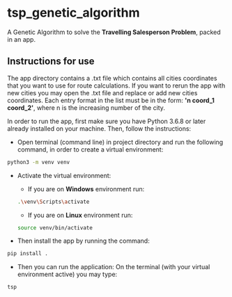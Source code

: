 # tsp_genetic_algorithm
A Genetic Algorithm to solve the **Travelling Salesperson Problem**, packed in an app. 


## Instructions for use

The app directory contains a .txt file which contains all cities coordinates that you want to use for route calculations. If you want to rerun the app with new cities you may open the .txt file and replace or add new cities coordinates. Each entry format in the list must be in the form: 
**'n coord_1 coord_2'**, where n is the increasing number of the city. 

In order to run the app, first make sure you have Python 3.6.8 or later already installed on your machine. Then, follow the instructions:

- Open terminal (command line) in project directory and run the following command, in order to create a virtual environment:
```bash
python3 -m venv venv
```
- Activate the virtual environment:

    - If you are on **Windows** environment run:
    ```bash
    .\venv\Scripts\activate
    ```
    - If you are on **Linux** environment run:
    ```bash
    source venv/bin/activate
    ```
- Then install the app by running the command:
```bash
pip install .
```
- Then you can run the application: On the terminal (with your virtual environment active) you may type:
```bash
tsp
```

